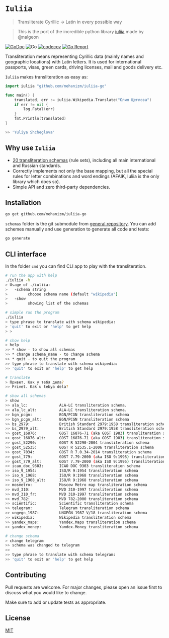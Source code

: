 # `Iuliia`
> Transliterate Cyrillic → Latin in every possible way

> This is the port of the incredible python library [iuliia](https://github.com/nalgeon/iuliia-py) made by @nalgeon

[![GoDoc](https://godoc.org/github.com/mehanizm/iuliia-go?status.svg)](https://pkg.go.dev/github.com/mehanizm/iuliia-go)
![Go](https://github.com/mehanizm/iuliia-go/workflows/Go/badge.svg)
[![codecov](https://codecov.io/gh/mehanizm/iuliia-go/branch/master/graph/badge.svg)](https://codecov.io/gh/mehanizm/iuliia-go)
[![Go Report](https://goreportcard.com/badge/github.com/mehanizm/iuliia-go)](https://goreportcard.com/report/github.com/mehanizm/iuliia-go)

Transliteration means representing Cyrillic data (mainly names and geographic locations) with Latin letters. It is used for international passports, visas, green cards, driving licenses, mail and goods delivery etc.

`Iuliia` makes transliteration as easy as:

```go
import iuliia "github.com/mehanizm/iuliia-go"

func main() {
    translated, err := iuliia.Wikipedia.Translate("Юлия Щеглова")
    if err != nil {
        log.Fatal(err)
    }
    fmt.Println(translated)
}

>> 'Yuliya Shcheglova'
```

## Why use `Iuliia`

- [20 transliteration schemas](https://github.com/nalgeon/iuliia) (rule sets), including all main international and Russian standards.
- Correctly implements not only the base mapping, but all the special rules for letter combinations and word endings (AFAIK, Iuliia is the only library which does so).
- Simple API and zero third-party dependencies.

## Installation

```sh
go get github.com/mehanizm/iuliia-go
```

`schemas` folder is the git submodule from [general repository](https://github.com/nalgeon/iuliia). You can add schemes manually and use generation to generate all code and tests:

```sh
go generate
```

## CLI interface

In the folder `cmd` you can find CLI app to play with the transliteration.

```sh
# run the app with help
./iuliia -h
> Usage of ./iuliia:
>   -schema string
>         choose schema name (default "wikipedia")
>   -show
>         showing list of the schemas

# simple run the program
./iuliia
> type phrase to translate with schema wikipedia:
> 'quit' to exit or 'help' to get help
> > 

# show help
> help
>> * show - to show all schemas
>> * change schema_name - to change schema
>> * quit - to quit the program
>> type phrase to translate with schema wikipedia:
>> 'quit' to exit or 'help' to get help

# translate
> Привет. Как у тебя дела?
>> Privet. Kak u tebya dela?

# show all schemas
> show
>> ala_lc:              ALA-LC transliteration schema.
>> ala_lc_alt:          ALA-LC transliteration schema.
>> bgn_pcgn:            BGN/PCGN transliteration schema
>> bgn_pcgn_alt:        BGN/PCGN transliteration schema
>> bs_2979:             British Standard 2979:1958 transliteration schema
>> bs_2979_alt:         British Standard 2979:1958 transliteration schema
>> gost_16876:          GOST 16876-71 (aka GOST 1983) transliteration schema
>> gost_16876_alt:      GOST 16876-71 (aka GOST 1983) transliteration schema
>> gost_52290:          GOST R 52290-2004 transliteration schema
>> gost_52535:          GOST R 52535.1-2006 transliteration schema
>> gost_7034:           GOST R 7.0.34-2014 transliteration schema
>> gost_779:            GOST 7.79-2000 (aka ISO 9:1995) transliteration schema
>> gost_779_alt:        GOST 7.79-2000 (aka ISO 9:1995) transliteration schema
>> icao_doc_9303:       ICAO DOC 9303 transliteration schema
>> iso_9_1954:          ISO/R 9:1954 transliteration schema
>> iso_9_1968:          ISO/R 9:1968 transliteration schema
>> iso_9_1968_alt:      ISO/R 9:1968 transliteration schema
>> mosmetro:            Moscow Metro map transliteration schema
>> mvd_310:             MVD 310-1997 transliteration schema
>> mvd_310_fr:          MVD 310-1997 transliteration schema
>> mvd_782:             MVD 782-2000 transliteration schema
>> scientific:          Scientific transliteration schema
>> telegram:            Telegram transliteration schema
>> ungegn_1987:         UNGEGN 1987 V/18 transliteration schema
>> wikipedia:           Wikipedia transliteration schema
>> yandex_maps:         Yandex.Maps transliteration schema
>> yandex_money:        Yandex.Money transliteration schema

# change schema
> change telegram
>> schema was changed to telegram
>> 
>> type phrase to translate with schema telegram:
>> 'quit' to exit or 'help' to get help
```

## Contributing

Pull requests are welcome. For major changes, please open an issue first to discuss what you would like to change.

Make sure to add or update tests as appropriate.

## License

[MIT](https://choosealicense.com/licenses/mit/)
